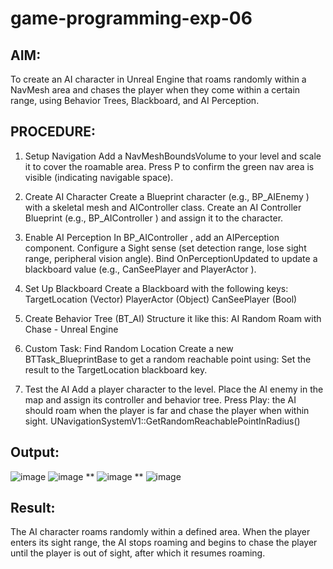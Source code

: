 # game-programming-exp-06
## AIM:
To create an AI character in Unreal Engine that roams randomly within a NavMesh area and chases
the player when they come within a certain range, using Behavior Trees, Blackboard, and AI
Perception.
## PROCEDURE:
1. Setup Navigation
Add a NavMeshBoundsVolume to your level and scale it to cover the roamable area.
Press P to confirm the green nav area is visible (indicating navigable space).
2. Create AI Character
Create a Blueprint character (e.g., BP_AIEnemy ) with a skeletal mesh and AIController class.
Create an AI Controller Blueprint (e.g., BP_AIController ) and assign it to the character.
3. Enable AI Perception
In BP_AIController , add an AIPerception component.
Configure a Sight sense (set detection range, lose sight range, peripheral vision angle).
Bind OnPerceptionUpdated to update a blackboard value
(e.g., CanSeePlayer and PlayerActor ).
4. Set Up Blackboard
Create a Blackboard with the following keys:
TargetLocation (Vector)
PlayerActor (Object)
CanSeePlayer (Bool)
5. Create Behavior Tree (BT_AI)
Structure it like this:
AI Random Roam with Chase - Unreal Engine 

6. Custom Task: Find Random Location
Create a new BTTask_BlueprintBase to get a random reachable point using:
Set the result to the TargetLocation blackboard key.
7. Test the AI
Add a player character to the level.
Place the AI enemy in the map and assign its controller and behavior tree.
Press Play: the AI should roam when the player is far and chase the player when within
sight.
UNavigationSystemV1::GetRandomReachablePointInRadius()
## Output:
![image](https://github.com/user-attachments/assets/64452218-9636-47a2-bf50-7e675cd7ab96)
![image](https://github.com/user-attachments/assets/5e9eb5e2-53ba-4e3c-bf2a-2f3e5f76bfd3)
**
![image](https://github.com/user-attachments/assets/b9d4eb44-2c37-44d6-82ad-13d4cc136b2c)
**
![image](https://github.com/user-attachments/assets/54aff871-6ebc-4c3f-a5fa-815cfb2265ac)



##  Result:
The AI character roams randomly within a defined area. When the player enters its sight range, the
AI stops roaming and begins to chase the player until the player is out of sight, after which it
resumes roaming.
